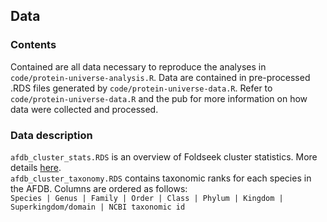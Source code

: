 ## Data

### Contents

Contained are all data necessary to reproduce the analyses in `code/protein-universe-analysis.R`. Data are contained in pre-processed .RDS files generated by `code/protein-universe-data.R`. Refer to `code/protein-universe-data.R` and the pub for more information on how data were collected and processed.  

### Data description
`afdb_cluster_stats.RDS` is an overview of Foldseek cluster statistics. More details [here](https://afdb-cluster.steineggerlab.workers.dev/). \
`afdb_cluster_taxonomy.RDS` contains taxonomic ranks for each species in the AFDB. Columns are ordered as follows:\
```Species | Genus | Family | Order | Class | Phylum | Kingdom | Superkingdom/domain | NCBI taxonomic id```
